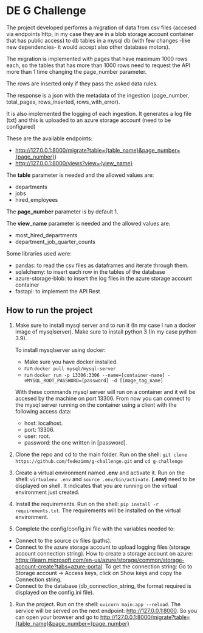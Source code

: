 # DE G Challenge

The project developed performs a migration of data from csv files (accesed via endpoints http, in my case they are in a blob storage account container that has public access)
to db tables in a mysql db (with few changes -like new dependencies- it would accept also other database motors).

The migration is implemented with pages that have maximum 1000 rows each, so the tables that has more than 1000 rows need to request the API more than 1 time changing the page_number parameter.

The rows are inserted only if they pass the asked data rules.

The response is a json with the metadata of the ingestion (page_number, total_pages, rows_inserted, rows_with_error).

It is also implemented the logging of each ingestion. It generates a log file (txt) and this is uploaded to an azure storage account (need to be configured)

These are the available endpoints: 
* http://127.0.0.1:8000/migrate?table={table_name}&page_number={page_number})
* http://127.0.0.1:8000/views?view={view_name}

The **table** parameter is needed and the allowed values are:
* departments
* jobs
* hired_employees

The **page_number** parameter is by default 1.

The **view_name** parameter is needed and the allowed values are:
* most_hired_departments
* department_job_quarter_counts

Some libraries used were:
* pandas: to read the csv files as dataframes and iterate through them.
* sqlalchemy: to insert each row in the tables of the database
* azure-storage-blob: to insert the log files in the azure storage account container
* fastapi: to implement the API Rest

## How to run the project

1. Make sure to install mysql server and to run it (In my case I run a docker image of mysqlserver). Make sure to install python 3 (In my case python 3.9).

    To install mysqlserver using docker:
    * Make sure you have docker installed.
    * run ```docker pull mysql/mysql-server```
    * run ```docker run -p 13306:3306 --name=[container-name] -eMYSQL_ROOT_PASSWORD=[password] -d [image_tag_name]```

    With these commands mysql server will run on a container and it will be accesed by the machine on port 13306. From now you can connect to the mysql server running on the container using a client with the following access data:
    * host: localhost.
    * port: 13306.
    * user: root.
    * password: the one written in [password].


2. Clone the repo and cd to the main folder. Run on the shell:
```git clone https://github.com/fedezimm/g-challenge.git``` and
```cd g-challenge```
3. Create a virtual environment named **.env** and activate it. Run on the shell:
```virtualenv .env``` and ```source .env/bin/activate```. **(.env)** need to be displayed on shell. It indicates that you are running on the virtual environment just created.

4. Install the requirements. Run on the shell:
```pip install -r requirements.txt```. The requirements will be installed on the virtual environment.

5. Complete the config/config.ini file with the variables needed to:
* Connect to the source cv files (paths).
* Connect to the azure storage account to upload logging files (storage account connection string). How to create a storage account on azure: https://learn.microsoft.com/en-us/azure/storage/common/storage-account-create?tabs=azure-portal. To get the connection string: Go to Storage account -> Access keys, click on Show keys and copy the Connection string.
* Connect to the database (db_connection_string, the format required is displayed on the config.ini file).

1. Run the project. Run on the shell:
```uvicorn main:app --reload```. The service will be served on the next endpoint: http://127.0.0.1:8000. 
So you can open your browser and go to http://127.0.0.1:8000/migrate?table={table_name}&page_number={page_number}
